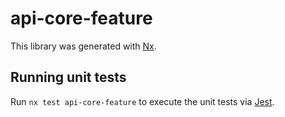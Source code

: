 # api-core-feature

This library was generated with [Nx](https://nx.dev).

## Running unit tests

Run `nx test api-core-feature` to execute the unit tests via [Jest](https://jestjs.io).
